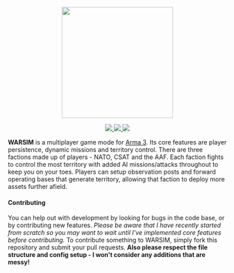 <p align="center">
  <img src="https://raw.githubusercontent.com/jameslkingsley/WARSIM.Altis/master/assets/logo_blue_512.png" width="256">
</p>

<p align="center">
	<a href="https://github.com/jameslkingsley/WARSIM.Altis">
    	<img src="https://img.shields.io/badge/version-1.3.4-blue.svg">
	</a>
    <a href="https://forums.bistudio.com/topic/183392-warsim-persistent-military-careers-alpha/">
        <img src="https://img.shields.io/badge/forum-thread-lightgrey.svg">
    </a>
	<a href="https://github.com/jameslkingsley/WARSIM.Altis">
		<img src="https://travis-ci.org/jameslkingsley/WARSIM.Altis.svg">
	</a>
</p>

**WARSIM** is a multiplayer game mode for <a href="http://arma3.com/">Arma 3</a>. Its core features are player persistence, dynamic missions and territory control. There are three factions made up of players - NATO, CSAT and the AAF. Each faction fights to control the most territory with added AI missions/attacks throughout to keep you on your toes. Players can setup observation posts and forward operating bases that generate territory, allowing that faction to deploy more assets further afield.

#### Contributing
You can help out with development by looking for bugs in the code base, or by contributing new features. *Please be aware that I have recently started from scratch so you may want to wait until I've implemented core features before contributing.* To contribute something to WARSIM, simply fork this repository and submit your pull requests. **Also please respect the file structure and config setup - I won't consider any additions that are messy!**
